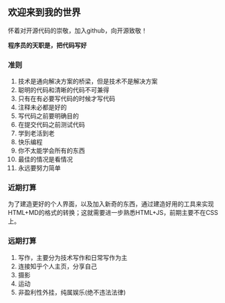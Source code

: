 ## 欢迎来到我的世界 

怀着对开源代码的崇敬，加入github，向开源致敬！

**程序员的天职是，把代码写好**

### 准则

1. 技术是通向解决方案的桥梁，但是技术不是解决方案
2. 聪明的代码和清晰的代码不可兼得
3. 只有在有必要写代码的时候才写代码
4. 注释未必都是好的
5. 写代码之前要明确目的
6. 在提交代码之前测试代码
7. 学到老活到老
8. 快乐编程
9. 你不太能学会所有的东西
10. 最佳的情况是看情况
11. 永远要努力简单

### 近期打算

为了建造更好的个人界面，以及加入新奇的东西，通过建造好用的工具来实现HTML+MD的格式的转换；这就需要进一步熟悉HTML+JS，前期主要不在CSS上。

### 远期打算

1. 写作，主要分为技术写作和日常写作为主
2. 连接知乎个人主页，分享自己
3. 摄影
4. 运动
5. 非盈利性外挂，纯属娱乐(绝不违法法律)


